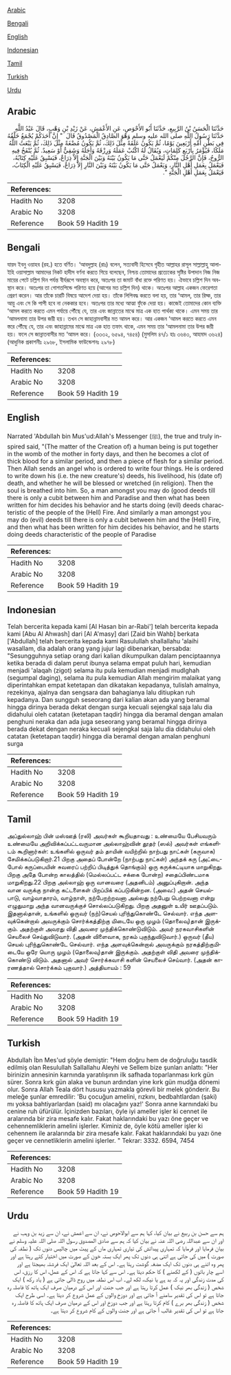 [Arabic](#arabic)

[Bengali](#bengali)

[English](#english)

[Indonesian](#indonesian)

[Tamil](#tamil)

[Turkish](#turkish)

[Urdu](#urdu)

## Arabic


<div dir="rtl" lang="ar" style={{fontSize:'larger',backgroundColor:'#f8f9fa',padding:20}}>
حَدَّثَنَا الْحَسَنُ بْنُ الرَّبِيعِ، حَدَّثَنَا أَبُو الأَحْوَصِ، عَنِ الأَعْمَشِ، عَنْ زَيْدِ بْنِ وَهْبٍ، قَالَ عَبْدُ اللَّهِ حَدَّثَنَا رَسُولُ اللَّهِ صلى الله عليه وسلم وَهْوَ الصَّادِقُ الْمَصْدُوقُ قَالَ ‏ "‏ إِنَّ أَحَدَكُمْ يُجْمَعُ خَلْقُهُ فِي بَطْنِ أُمِّهِ أَرْبَعِينَ يَوْمًا، ثُمَّ يَكُونُ عَلَقَةً مِثْلَ ذَلِكَ، ثُمَّ يَكُونُ مُضْغَةً مِثْلَ ذَلِكَ، ثُمَّ يَبْعَثُ اللَّهُ مَلَكًا، فَيُؤْمَرُ بِأَرْبَعِ كَلِمَاتٍ، وَيُقَالُ لَهُ اكْتُبْ عَمَلَهُ وَرِزْقَهُ وَأَجَلَهُ وَشَقِيٌّ أَوْ سَعِيدٌ‏.‏ ثُمَّ يُنْفَخُ فِيهِ الرُّوحُ، فَإِنَّ الرَّجُلَ مِنْكُمْ لَيَعْمَلُ حَتَّى مَا يَكُونُ بَيْنَهُ وَبَيْنَ الْجَنَّةِ إِلاَّ ذِرَاعٌ، فَيَسْبِقُ عَلَيْهِ كِتَابُهُ، فَيَعْمَلُ بِعَمَلِ أَهْلِ النَّارِ، وَيَعْمَلُ حَتَّى مَا يَكُونُ بَيْنَهُ وَبَيْنَ النَّارِ إِلاَّ ذِرَاعٌ، فَيَسْبِقُ عَلَيْهِ الْكِتَابُ، فَيَعْمَلُ بِعَمَلِ أَهْلِ الْجَنَّةِ ‏"‏‏.‏
</div>
<div style={{backgroundColor:'#f8f9fa',padding:20, marginBottom: 10}}><table> <thead> <tr> <th>References:</th> <th></th> </tr> </thead> <tbody><tr><td>Hadith No</td><td>3208</td></tr><tr><td>Arabic No</td><td>3208</td></tr><tr><td>Reference</td><td>Book 59 Hadith 19</td></tr></tbody></table></div>

## Bengali


<div dir="ltr" lang="bn" style={{fontSize:'larger',backgroundColor:'#f8f9fa',padding:20}}>
যায়দ ইবনু ওয়াহব (রহ.) হতে বর্ণিত। ‘আবদুল্লাহ (রাঃ) বলেন, সত্যবাদী হিসেবে গৃহীত আল্লাহর রাসূল সাল্লাল্লাহু আলাইহি ওয়াসাল্লাম আমাদের নিকট হাদীস বর্ণনা করতে গিয়ে বলেছেন, নিশ্চয় তোমাদের প্রত্যেকের সৃষ্টির উপাদান নিজ নিজ মায়ের পেটে চল্লিশ দিন পর্যন্ত বীর্যরূপে অবস্থান করে, অতঃপর তা জমাট বাঁধা রক্তে পরিণত হয়। ঐভাবে চল্লিশ দিন অবস্থান করে। অতঃপর তা গোশতপিন্ডে পরিণত হয়ে (আগের মত চল্লিশ দিন) থাকে। অতঃপর আল্লাহ একজন ফেরেশতা প্রেরণ করেন। আর তাঁকে চারটি বিষয়ে আদেশ দেয়া হয়। তাঁকে লিপিবদ্ধ করতে বলা হয়, তার ‘আমল, তার রিয্ক, তার আয়ু এবং সে কি পাপী হবে না নেককার হবে। অতঃপর তার মধ্যে আত্মা ফুঁকে দেয়া হয়। কাজেই তোমাদের কোন ব্যক্তি ‘আমল করতে করতে এমন পর্যায়ে পৌঁছে যে, তার এবং জান্নাতের মাঝে মাত্র এক হাত পার্থক্য থাকে। এমন সময় তার ‘আমলনামা তার উপর জয়ী হয়। তখন সে জাহান্নামবাসীর মত আমল করে। আর একজন ‘আমল করতে করতে এমন স্তরে পৌঁছে যে, তার এবং জাহান্নামের মাঝে মাত্র এক হাত তফাৎ থাকে, এমন সময় তার ‘আমলনামা তার উপর জয়ী হয়। ফলে সে জান্নাতবাসীর মত ‘আমল করে। (৩৩৩২, ৬৫৯৪, ৭৪৫৪) (মুসলিম ৪৭/১ হাঃ ৩৬৪৩, আহমাদ ৩৬২৪) (আধুনিক প্রকাশনীঃ ২৯৬৮, ইসলামিক ফাউন্ডেশনঃ ২৯৭৮)
</div>
<div style={{backgroundColor:'#f8f9fa',padding:20, marginBottom: 10}}><table> <thead> <tr> <th>References:</th> <th></th> </tr> </thead> <tbody><tr><td>Hadith No</td><td>3208</td></tr><tr><td>Arabic No</td><td>3208</td></tr><tr><td>Reference</td><td>Book 59 Hadith 19</td></tr></tbody></table></div>

## English


<div dir="ltr" lang="en" style={{fontSize:'larger',backgroundColor:'#f8f9fa',padding:20}}>
Narrated 'Abdullah bin Mus'ud:Allah's Messenger (ﷺ), the true and truly inspired said, "(The matter of the Creation of) a human being is put together in the womb of the mother in forty days, and then he becomes a clot of thick blood for a similar period, and then a piece of flesh for a similar period. Then Allah sends an angel who is ordered to write four things. He is ordered to write down his (i.e. the new creature's) deeds, his livelihood, his (date of) death, and whether he will be blessed or wretched (in religion). Then the soul is breathed into him. So, a man amongst you may do (good deeds till there is only a cubit between him and Paradise and then what has been written for him decides his behavior and he starts doing (evil) deeds characteristic of the people of the (Hell) Fire. And similarly a man amongst you may do (evil) deeds till there is only a cubit between him and the (Hell) Fire, and then what has been written for him decides his behavior, and he starts doing deeds characteristic of the people of Paradise
</div>
<div style={{backgroundColor:'#f8f9fa',padding:20, marginBottom: 10}}><table> <thead> <tr> <th>References:</th> <th></th> </tr> </thead> <tbody><tr><td>Hadith No</td><td>3208</td></tr><tr><td>Arabic No</td><td>3208</td></tr><tr><td>Reference</td><td>Book 59 Hadith 19</td></tr></tbody></table></div>

## Indonesian


<div dir="ltr" lang="id" style={{fontSize:'larger',backgroundColor:'#f8f9fa',padding:20}}>
Telah bercerita kepada kami [Al Hasan bin ar-Rabi'] telah bercerita kepada kami [Abu Al Ahwash] dari [Al A'masy] dari [Zaid bin Wahb] berkata ['Abdullah] telah bercerita kepada kami Rasulullah shallallahu 'alaihi wasallam, dia adalah orang yang jujur lagi dibenarkan, bersabda: "Sesungguhnya setiap orang dari kalian dikumpulkan dalam penciptaannya ketika berada di dalam perut ibunya selama empat puluh hari, kemudian menjadi 'alaqah (zigot) selama itu pula kemudian menjadi mudlghah (segumpal daging), selama itu pula kemudian Allah mengirim malaikat yang diperintahkan empat ketetapan dan dikatakan kepadanya, tulislah amalnya, rezekinya, ajalnya dan sengsara dan bahagianya lalu ditiupkan ruh kepadanya. Dan sungguh seseorang dari kalian akan ada yang beramal hingga dirinya berada dekat dengan surga kecuali sejengkal saja lalu dia didahului oleh catatan (ketetapan taqdir) hingga dia beramal dengan amalan penghuni neraka dan ada juga seseorang yang beramal hingga dirinya berada dekat dengan neraka kecuali sejengkal saja lalu dia didahului oleh catatan (ketetapan taqdir) hingga dia beramal dengan amalan penghuni surga
</div>
<div style={{backgroundColor:'#f8f9fa',padding:20, marginBottom: 10}}><table> <thead> <tr> <th>References:</th> <th></th> </tr> </thead> <tbody><tr><td>Hadith No</td><td>3208</td></tr><tr><td>Arabic No</td><td>3208</td></tr><tr><td>Reference</td><td>Book 59 Hadith 19</td></tr></tbody></table></div>

## Tamil


<div dir="ltr" lang="ta" style={{fontSize:'larger',backgroundColor:'#f8f9fa',padding:20}}>
அப்துல்லாஹ் பின் மஸ்ஊத் (ரலி) அவர்கள் கூறியதாவது : உண்மையே பேசியவரும் உண்மையே அறிவிக்கப்பட்டவருமான அல்லாஹ்வின் தூதர் (ஸல்) அவர்கள் எங்களிடம் கூறினார்கள்: உங்களில் ஒருவர் தம் தாயின் வயிற்றில் நாற்பது நாட்கள் (கருவாக) சேமிக்கப்படுகிறார்.21 பிறகு அதைப் போன்றே (நாற்பது நாட்கள்) அந்தக் கரு (அட்டைபோல் கருப்பையின் சுவரைப் பற்றிப் பிடித்துக் தொங்கும்) ஒரு கருக்கட்டியாக மாறுகிறது. பிறகு அதே போன்ற காலத்தில் (மெல்லப்பட்ட சக்கை போன்ற) சதைப்பிண்டமாக மாறுகிறது.22 பிறகு அல்லாஹ் ஒரு வானவரை (அதனிடம்) அனுப்புகிறான். அந்த வான வருக்கு நான்கு கட்டளைகள் பிறப்பிக் கப்படுகின்றன. (அவை:) அதன் செயல்பாடு, வாழ்வாதாரம், வாழ்நாள், நற்பேறற்றவனா அல்லது நற்பேறு பெற்றவனா என்று எழுதுமாறு அந்த வானவருக்குச் சொல்லப்படுகிறது. பிறகு அதனுள் உயிர் ஊதப்படும். இதனால்தான், உங்களில் ஒருவர் (நற்)செயல் புரிந்துகொண்டே செல்வார். எந்த அளவுக்கென்றால் அவருக்கும் சொர்க்கத்திற்கு மிடையே ஒரு முழம் (தொலைவு)தான் இருக்கும். அதற்குள் அவரது விதி அவரை முந்திக்கொண்டுவிடும். அவர் நரகவாசிகளின் செயலைச் செய்துவிடுவார். (அதன் விளைவாக, நரகம் புகுந்துவிடுவார்.) ஒருவர் (தீய) செயல் புரிந்துகொண்டே செல்வார். எந்த அளவுக்கென்றால் அவருக்கும் நரகத்திற்குமிடையே ஒரே யொரு முழம் (தொலைவு)தான் இருக்கும். அதற்குள் விதி அவரை முந்திக்கொண்டு விடும். அதனால் அவர் சொர்க்கவாசி களின் செயலைச் செய்வார். (அதன் காரணத்தால் சொர்க்கம் புகுவார்.) அத்தியாயம் : 59
</div>
<div style={{backgroundColor:'#f8f9fa',padding:20, marginBottom: 10}}><table> <thead> <tr> <th>References:</th> <th></th> </tr> </thead> <tbody><tr><td>Hadith No</td><td>3208</td></tr><tr><td>Arabic No</td><td>3208</td></tr><tr><td>Reference</td><td>Book 59 Hadith 19</td></tr></tbody></table></div>

## Turkish


<div dir="ltr" lang="tr" style={{fontSize:'larger',backgroundColor:'#f8f9fa',padding:20}}>
Abdullah İbn Mes'ud şöyle demiştir: "Hem doğru hem de doğruluğu tasdik edilmiş olan Resulullah Sallallahu Aleyhi ve Sellem bize şunları anlattı: "Her birinizin annesinin karnında yaratılışının ilk safhada toparlanması kırk gün sürer. Sonra kırk gün alaka ve bunun ardından yine kırk gün mudğa dönemi olur. Sonra Allah Teala dört hususu yazmakla görevli bir melek gönderir. Bu meleğe şunlar emredilir: 'Bu çocuğun amelini, rızkını, bedbahtlardan (şaki) mı yoksa bahtiyarlardan (said) mı olacağını yaz!' Sonra anne karnındaki bu cenine ruh üfürülür. İçinizden bazıları, öyle iyi ameller işler ki cennet ile aralarında bir zira mesafe kalır. Fakat haklarındaki bu yazı öne geçer ve cehennemliklerin amelini işlerler. Kiminiz de, öyle kötü ameller işler ki cehennem ile aralarında bir zira mesafe kalır. Fakat haklarındaki bu yazı öne geçer ve cennetliklerin amelini işlerler. " Tekrar: 3332. 6594, 7454
</div>
<div style={{backgroundColor:'#f8f9fa',padding:20, marginBottom: 10}}><table> <thead> <tr> <th>References:</th> <th></th> </tr> </thead> <tbody><tr><td>Hadith No</td><td>3208</td></tr><tr><td>Arabic No</td><td>3208</td></tr><tr><td>Reference</td><td>Book 59 Hadith 19</td></tr></tbody></table></div>

## Urdu


<div dir="rtl" lang="ur" style={{fontSize:'larger',backgroundColor:'#f8f9fa',padding:20}}>
ہم سے حسن بن ربیع نے بیان کیا، کہا ہم سے ابوالاحوص نے، ان سے اعمش نے، ان سے زید بن وہب نے اور ان سے عبداللہ رضی اللہ عنہ نے بیان کیا کہ ہم سے صادق المصدوق رسول اللہ صلی اللہ علیہ وسلم نے بیان فرمایا اور فرمایا کہ تمہاری پیدائش کی تیاری تمہاری ماں کے پیٹ میں چالیس دنوں تک ( نطفہ کی صورت ) میں کی جاتی ہے اتنی ہی دنوں تک پھر ایک بستہ خون کے صورت میں اختیار کئے رہتا ہے اور پھر وہ اتنے ہی دنوں تک ایک مضغہ گوشت رہتا ہے۔ اس کے بعد اللہ تعالیٰ ایک فرشتہ بھیجتا ہے اور اسے چار باتوں ( کے لکھنے ) کا حکم دیتا ہے۔ اس سے کہا جاتا ہے کہ اس کے عمل، اس کا رزق، اس کی مدت زندگی اور یہ کہ بد ہے یا نیک، لکھ لے۔ اب اس نطفہ میں روح ڈالی جاتی ہے ( یاد رکھ ) ایک شخص ( زندگی بھر نیک ) عمل کرتا رہتا ہے اور جب جنت اور اس کے درمیان صرف ایک ہاتھ کا فاصلہ رہ جاتا ہے تو اس کی تقدیر سامنے آ جاتی ہے اور دوزخ والوں کے عمل شروع کر دیتا ہے۔ اسی طرح ایک شخص ( زندگی بھر برے ) کام کرتا رہتا ہے اور جب دوزخ اور اس کے درمیان صرف ایک ہاتھ کا فاصلہ رہ جاتا ہے تو اس کی تقدیر غالب آ جاتی ہے اور جنت والوں کے کام شروع کر دیتا ہے۔
</div>
<div style={{backgroundColor:'#f8f9fa',padding:20, marginBottom: 10}}><table> <thead> <tr> <th>References:</th> <th></th> </tr> </thead> <tbody><tr><td>Hadith No</td><td>3208</td></tr><tr><td>Arabic No</td><td>3208</td></tr><tr><td>Reference</td><td>Book 59 Hadith 19</td></tr></tbody></table></div>